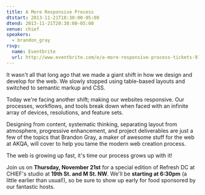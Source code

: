 ```yaml
---
title: A More Responsive Process
dtstart: 2013-11-21T18:30:00-05:00
dtend: 2013-11-21T20:30:00-05:00
venue: chief
speakers:
  - brandon_gray
rsvp:
  name: Eventbrite
  url: http://www.eventbrite.com/e/a-more-responsive-process-tickets-9152452231
---
```


It wasn't all that long ago that we made a giant shift in how we design and develop for the web. We slowly stopped using table-based layouts and switched to semantic markup and CSS.

Today we're facing another shift; making our websites responsive. Our processes, workflows, and tools break down when faced with an infinite array of devices, resolutions, and feature sets.

Designing from content, systematic thinking, separating layout from atmosphere, progressive enhancement, and project deliverables are just a few of the topics that Brandon Gray, a maker of awesome stuff for the web at AKQA, will cover to help you tame the modern web creation process.

The web is growing up fast, it's time our process grows up with it!

Join us on **Thursday, November 21st** for a special edition of Refresh DC at CHIEF's studio at **19th St. and M St. NW**. We'll be **starting at 6:30pm** (a little earlier than usual!), so be sure to show up early for food sponsored by our fantastic hosts.
